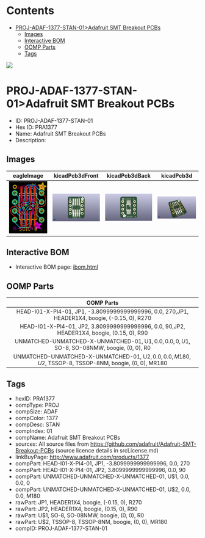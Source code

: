 



Contents
========

* [PROJ-ADAF-1377-STAN-01>Adafruit SMT Breakout PCBs](#proj-adaf-1377-stan-01adafruit-smt-breakout-pcbs)
	* [Images](#images)
	* [Interactive BOM](#interactive-bom)
	* [OOMP Parts](#oomp-parts)
	* [Tags](#tags)
  
![][im]
# PROJ-ADAF-1377-STAN-01>Adafruit SMT Breakout PCBs

- ID: PROJ-ADAF-1377-STAN-01
- Hex ID: PRA1377
- Name: Adafruit SMT Breakout PCBs
- Description: 

## Images
  
  

|eagleImage|kicadPcb3dFront|kicadPcb3dBack|kicadPcb3d|
| :---: | :---: | :---: | :---: |
|[![eagleImage](eagleImage_140.png)](eagleImage_600.png)|[![kicadPcb3dFront](kicadPcb3dFront_140.png)](kicadPcb3dFront_600.png)|[![kicadPcb3dBack](kicadPcb3dBack_140.png)](kicadPcb3dBack_600.png)|[![kicadPcb3d](kicadPcb3d_140.png)](kicadPcb3d_600.png)|

## Interactive BOM

- Interactive BOM page: [ibom.html](kicad/bom/ibom.html)

## OOMP Parts
  

|OOMP Parts|
| :---: |
|HEAD-I01-X-PI4-01, JP1, -3.8099999999999996, 0.0, 270,JP1, HEADER1X4, boogie, (-0.15, 0), R270|
|HEAD-I01-X-PI4-01, JP2, 3.8099999999999996, 0.0, 90,JP2, HEADER1X4, boogie, (0.15, 0), R90|
|UNMATCHED-UNMATCHED-X-UNMATCHED-01, U$1, 0.0, 0.0, 0,U$1, SO-8, SO-08NMW, boogie, (0, 0), R0|
|UNMATCHED-UNMATCHED-X-UNMATCHED-01, U$2, 0.0, 0.0, M180,U$2, TSSOP-8, TSSOP-8NM, boogie, (0, 0), MR180|

## Tags

- hexID: PRA1377
- oompType: PROJ
- oompSize: ADAF
- oompColor: 1377
- oompDesc: STAN
- oompIndex: 01
- oompName: Adafruit SMT Breakout PCBs
- sources: All source files from https://github.com/adafruit/Adafruit-SMT-Breakout-PCBs (source licence details in srcLicense.md)
- linkBuyPage: http://www.adafruit.com/products/1377
- oompPart: HEAD-I01-X-PI4-01, JP1, -3.8099999999999996, 0.0, 270
- oompPart: HEAD-I01-X-PI4-01, JP2, 3.8099999999999996, 0.0, 90
- oompPart: UNMATCHED-UNMATCHED-X-UNMATCHED-01, U$1, 0.0, 0.0, 0
- oompPart: UNMATCHED-UNMATCHED-X-UNMATCHED-01, U$2, 0.0, 0.0, M180
- rawPart: JP1, HEADER1X4, boogie, (-0.15, 0), R270
- rawPart: JP2, HEADER1X4, boogie, (0.15, 0), R90
- rawPart: U$1, SO-8, SO-08NMW, boogie, (0, 0), R0
- rawPart: U$2, TSSOP-8, TSSOP-8NM, boogie, (0, 0), MR180
- oompID: PROJ-ADAF-1377-STAN-01



[im]: kicadPcb3d_450.png
